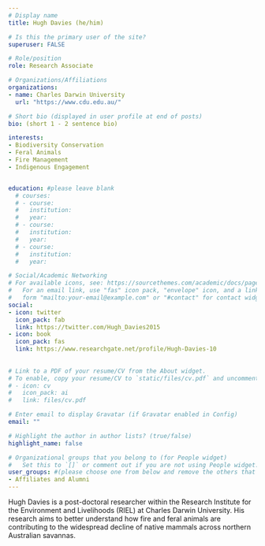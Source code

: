 ```yaml
---
# Display name
title: Hugh Davies (he/him)

# Is this the primary user of the site?
superuser: FALSE

# Role/position
role: Research Associate

# Organizations/Affiliations
organizations:
- name: Charles Darwin University
  url: "https://www.cdu.edu.au/"

# Short bio (displayed in user profile at end of posts)
bio: (short 1 - 2 sentence bio)

interests:
- Biodiversity Conservation
- Feral Animals
- Fire Management
- Indigenous Engagement


education: #please leave blank
  # courses:
  # - course:
  #   institution:
  #   year:
  # - course:
  #   institution:
  #   year:
  # - course:
  #   institution:
  #   year:

# Social/Academic Networking
# For available icons, see: https://sourcethemes.com/academic/docs/page-builder/#icons
#   For an email link, use "fas" icon pack, "envelope" icon, and a link in the
#   form "mailto:your-email@example.com" or "#contact" for contact widget.
social:
- icon: twitter
  icon_pack: fab
  link: https://twitter.com/Hugh_Davies2015
- icon: book
  icon_pack: fas
  link: https://www.researchgate.net/profile/Hugh-Davies-10
    
  
# Link to a PDF of your resume/CV from the About widget.
# To enable, copy your resume/CV to `static/files/cv.pdf` and uncomment the lines below.
# - icon: cv
#   icon_pack: ai
#   link: files/cv.pdf

# Enter email to display Gravatar (if Gravatar enabled in Config)
email: ""

# Highlight the author in author lists? (true/false)
highlight_name: false

# Organizational groups that you belong to (for People widget)
#   Set this to `[]` or comment out if you are not using People widget.
user_groups: #(please choose one from below and remove the others that aren't needed)
- Affiliates and Alumni
---
```



Hugh Davies is a post-doctoral researcher within the Research Institute for the Environment and Livelihoods (RIEL) at Charles Darwin University. His research aims to better understand how fire and feral animals are contributing to the widespread decline of native mammals across northern Australian savannas.
